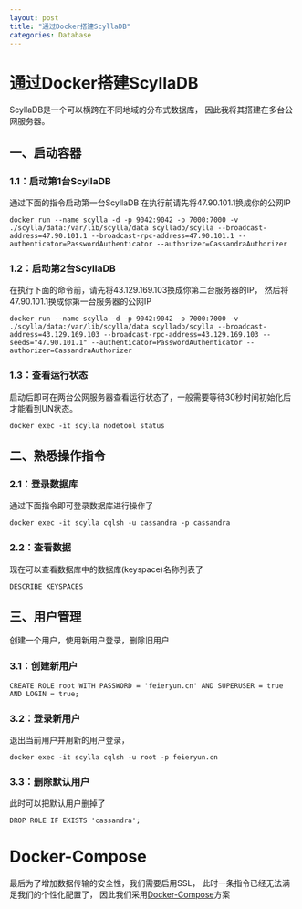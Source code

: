```yaml
---
layout: post
title: "通过Docker搭建ScyllaDB"
categories: Database
---
```


# 通过Docker搭建ScyllaDB
ScyllaDB是一个可以横跨在不同地域的分布式数据库，
因此我将其搭建在多台公网服务器。

## 一、启动容器

### 1.1：启动第1台ScyllaDB
通过下面的指令启动第一台ScyllaDB
在执行前请先将47.90.101.1换成你的公网IP
```
docker run --name scylla -d -p 9042:9042 -p 7000:7000 -v ./scylla/data:/var/lib/scylla/data scylladb/scylla --broadcast-address=47.90.101.1 --broadcast-rpc-address=47.90.101.1 --authenticator=PasswordAuthenticator --authorizer=CassandraAuthorizer
```

### 1.2：启动第2台ScyllaDB
在执行下面的命令前，请先将43.129.169.103换成你第二台服务器的IP，
然后将47.90.101.1换成你第一台服务器的公网IP
```
docker run --name scylla -d -p 9042:9042 -p 7000:7000 -v ./scylla/data:/var/lib/scylla/data scylladb/scylla --broadcast-address=43.129.169.103 --broadcast-rpc-address=43.129.169.103 --seeds="47.90.101.1" --authenticator=PasswordAuthenticator --authorizer=CassandraAuthorizer
```

### 1.3：查看运行状态
启动后即可在两台公网服务器查看运行状态了，一般需要等待30秒时间初始化后才能看到UN状态。
```
docker exec -it scylla nodetool status
```

## 二、熟悉操作指令
### 2.1：登录数据库
通过下面指令即可登录数据库进行操作了
```
docker exec -it scylla cqlsh -u cassandra -p cassandra
```
### 2.2：查看数据
现在可以查看数据库中的数据库(keyspace)名称列表了
```
DESCRIBE KEYSPACES
```

## 三、用户管理
创建一个用户，使用新用户登录，删除旧用户

### 3.1：创建新用户
```
CREATE ROLE root WITH PASSWORD = 'feieryun.cn' AND SUPERUSER = true AND LOGIN = true;
```

### 3.2：登录新用户
退出当前用户并用新的用户登录，
```
docker exec -it scylla cqlsh -u root -p feieryun.cn
```

### 3.3：删除默认用户
此时可以把默认用户删掉了
```
DROP ROLE IF EXISTS 'cassandra';
```

# Docker-Compose
最后为了增加数据传输的安全性，我们需要启用SSL，
此时一条指令已经无法满足我们的个性化配置了，
因此我们采用[Docker-Compose](scylladb-docker-compose.html)方案
